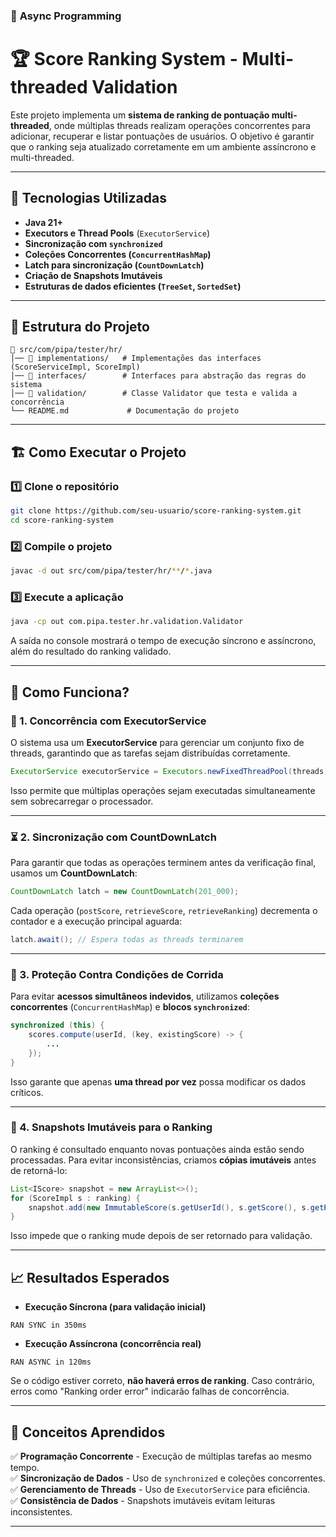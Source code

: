 ### 📌 **Async Programming**


# 🏆 Score Ranking System - Multi-threaded Validation

Este projeto implementa um **sistema de ranking de pontuação multi-threaded**, onde múltiplas threads realizam operações concorrentes para adicionar, recuperar e listar pontuações de usuários. O objetivo é garantir que o ranking seja atualizado corretamente em um ambiente assíncrono e multi-threaded.

---

## 🚀 Tecnologias Utilizadas

- **Java 21+**
- **Executors e Thread Pools** (`ExecutorService`)
- **Sincronização com `synchronized`**
- **Coleções Concorrentes (`ConcurrentHashMap`)**
- **Latch para sincronização (`CountDownLatch`)**
- **Criação de Snapshots Imutáveis**
- **Estruturas de dados eficientes (`TreeSet`, `SortedSet`)**

---

## 📂 Estrutura do Projeto

```
📂 src/com/pipa/tester/hr/
│── 📂 implementations/   # Implementações das interfaces (ScoreServiceImpl, ScoreImpl)
│── 📂 interfaces/        # Interfaces para abstração das regras do sistema
│── 📂 validation/        # Classe Validator que testa e valida a concorrência
└── README.md             # Documentação do projeto
```

---

## 🏗️ Como Executar o Projeto

### 1️⃣ **Clone o repositório**
```sh
git clone https://github.com/seu-usuario/score-ranking-system.git
cd score-ranking-system
```

### 2️⃣ **Compile o projeto**
```sh
javac -d out src/com/pipa/tester/hr/**/*.java
```

### 3️⃣ **Execute a aplicação**
```sh
java -cp out com.pipa.tester.hr.validation.Validator
```

A saída no console mostrará o tempo de execução síncrono e assíncrono, além do resultado do ranking validado.

---

## 📜 Como Funciona?

### 🧵 1. Concorrência com ExecutorService
O sistema usa um **ExecutorService** para gerenciar um conjunto fixo de threads, garantindo que as tarefas sejam distribuídas corretamente.

```java
ExecutorService executorService = Executors.newFixedThreadPool(threads);
```
Isso permite que múltiplas operações sejam executadas simultaneamente sem sobrecarregar o processador.

---

### ⏳ 2. Sincronização com CountDownLatch
Para garantir que todas as operações terminem antes da verificação final, usamos um **CountDownLatch**:

```java
CountDownLatch latch = new CountDownLatch(201_000);
```

Cada operação (`postScore`, `retrieveScore`, `retrieveRanking`) decrementa o contador e a execução principal aguarda:

```java
latch.await(); // Espera todas as threads terminarem
```

---

### 🔄 3. Proteção Contra Condições de Corrida
Para evitar **acessos simultâneos indevidos**, utilizamos **coleções concorrentes** (`ConcurrentHashMap`) e **blocos `synchronized`**:

```java
synchronized (this) {
    scores.compute(userId, (key, existingScore) -> {
        ...
    });
}
```
Isso garante que apenas **uma thread por vez** possa modificar os dados críticos.

---

### 📸 4. Snapshots Imutáveis para o Ranking
O ranking é consultado enquanto novas pontuações ainda estão sendo processadas. Para evitar inconsistências, criamos **cópias imutáveis** antes de retorná-lo:

```java
List<IScore> snapshot = new ArrayList<>();
for (ScoreImpl s : ranking) {
    snapshot.add(new ImmutableScore(s.getUserId(), s.getScore(), s.getPosition()));
}
```

Isso impede que o ranking mude depois de ser retornado para validação.

---

## 📈 Resultados Esperados

- **Execução Síncrona (para validação inicial)**
```
RAN SYNC in 350ms
```

- **Execução Assíncrona (concorrência real)**
```
RAN ASYNC in 120ms
```

Se o código estiver correto, **não haverá erros de ranking**. Caso contrário, erros como "Ranking order error" indicarão falhas de concorrência.

---

## 📖 Conceitos Aprendidos

✅ **Programação Concorrente** - Execução de múltiplas tarefas ao mesmo tempo.  
✅ **Sincronização de Dados** - Uso de `synchronized` e coleções concorrentes.  
✅ **Gerenciamento de Threads** - Uso de `ExecutorService` para eficiência.  
✅ **Consistência de Dados** - Snapshots imutáveis evitam leituras inconsistentes.

---